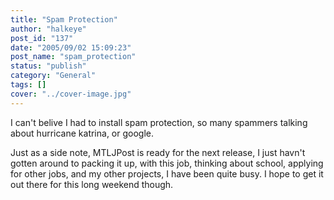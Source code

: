 ```yaml
---
title: "Spam Protection"
author: "halkeye"
post_id: "137"
date: "2005/09/02 15:09:23"
post_name: "spam_protection"
status: "publish"
category: "General"
tags: []
cover: "../cover-image.jpg"
---
```


I can't belive I had to install spam protection, so many spammers talking about hurricane katrina, or google.

  

Just as a side note, MTLJPost is ready for the next release, I just havn't gotten around to packing it up, with this job, thinking about school, applying for other jobs, and my other projects, I have been quite busy. I hope to get it out there for this long weekend though.